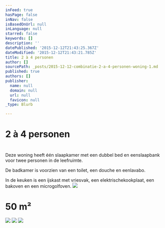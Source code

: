 ```yaml
---
inFeed: true
hasPage: false
inNav: false
isBasedOnUrl: null
inLanguage: null
starred: false
keywords: []
description: ''
datePublished: '2015-12-12T21:43:25.367Z'
dateModified: '2015-12-12T21:43:21.785Z'
title: 2 à 4 personen
author: []
sourcePath: _posts/2015-12-12-combinatie-2-a-4-personen-woning-1.md
published: true
authors: []
publisher:
  name: null
  domain: null
  url: null
  favicon: null
_type: Blurb

---
```

# 2 à 4 personen

# 

Deze woning heeft één slaapkamer met een dubbel bed en eenslaapbank voor twee personen in de leefruimte. 

De badkamer is voorzien van een toilet, een douche en eenlavabo. 

In de keuken is een ijskast met vriesvak, een elektrischekookplaat, een bakoven en een microgolfoven. ![](https://the-grid-user-content.s3-us-west-2.amazonaws.com/8d0687e3-a143-4232-adb3-b58fa2664825.jpg)

# 50 m²
![](https://imgflo.herokuapp.com/graph/vahj1ThiexotieMo/b4011b1af094c1757074a2fffd8420d5/passthrough.jpg?height=600&input=https%3A%2F%2Fs3-us-west-2.amazonaws.com%2Fthe-grid-img%2Fp%2F44d6335511af1fec86ed8677aeef89af61b76f1a.jpg)
![](https://imgflo.herokuapp.com/graph/vahj1ThiexotieMo/b4011b1af094c1757074a2fffd8420d5/passthrough.jpg?height=600&input=https%3A%2F%2Fs3-us-west-2.amazonaws.com%2Fthe-grid-img%2Fp%2F44d6335511af1fec86ed8677aeef89af61b76f1a.jpg)
![](https://imgflo.herokuapp.com/graph/vahj1ThiexotieMo/db88171b89e6aeabeb588a913f2ba8ee/passthrough.jpg?height=600&input=https%3A%2F%2Fs3-us-west-2.amazonaws.com%2Fthe-grid-img%2Fp%2Fe6b142103b8ab72c33b15a7636df75ebd638216b.jpg)
